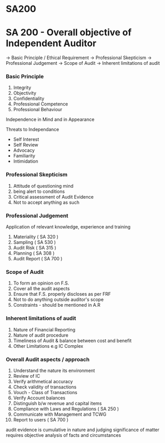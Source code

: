 # SA200

# SA 200 - Overall objective of Independent Auditor

→ Basic Principle / Ethical Requirement
→ Professional Skepticism 
→ Professional Judgement
→ Scope of Audit
→ Inherent limitations of audit

### Basic Principle

1. Integrity
2. Objectivity
3. Confidentiality
4. Professional Competence
5. Professional Behaviour

Independence in Mind and in Appearance 

Threats to Independance

- Self Interest
- Self Review
- Advocacy
- Familiarity
- Intimidation

### Professional Skepticism

1. Attitude of questioning mind 
2. being alert to conditions
3. Critical assessment of Audit Evidence
4. Not to accept anything as such

### Professional Judgement

Application of relevant knowledge, experience and training 

1. Materiality ( SA 320 ) 
2. Sampling ( SA 530 )
3. Audit Risk ( SA 315 )
4. Planning ( SA 308 )
5. Audit Report ( SA 700 )

### Scope of Audit

1. To form an opinion on F.S.
2. Cover all the audit aspects 
3. Ensure that F.S. properly discloses as per FRF
4. Not to do anything outside auditor's scope
5. Constraints - should be mentioned in A.R

### Inherent limitations of audit

1. Nature of Financial Reporting
2. Nature of audit procedure
3. Timeliness of Audit & balance between cost and benefit
4. Other Limitations e.g IC Complex 

### Overall Audit aspects / approach

1. Understand the nature its environment
2. Review of IC
3. Verify arithmetical accuracy
4. Check validity of transactions
5. Vouch - Class of Transactions
6. Verify Account balances
7. Distinguish b/w revenue and capital items
8. Compliance with Laws and Regulations ( SA 250 )
9. Communicate with Management and TCWG
10. Report to users ( SA 700 )

audit evidence is cumulative in nature and judging significance of matter requires objective analysis of facts and circumstances